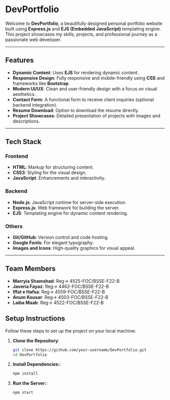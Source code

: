 # DevPortfolio

Welcome to **DevPortfolio**, a beautifully designed personal portfolio website built using **Express.js** and **EJS (Embedded JavaScript)** templating engine. This project showcases my skills, projects, and professional journey as a passionate web developer.

---

## Features

- **Dynamic Content**: Uses **EJS** for rendering dynamic content.
- **Responsive Design**: Fully responsive and mobile-friendly using **CSS** and frameworks like **Bootstrap**.
- **Modern UI/UX**: Clean and user-friendly design with a focus on visual aesthetics.
- **Contact Form**: A functional form to receive client inquiries (optional backend integration).
- **Resume Download**: Option to download the resume directly.
- **Project Showcases**: Detailed presentation of projects with images and descriptions.

---

## Tech Stack

### **Frontend**
- **HTML**: Markup for structuring content.
- **CSS3**: Styling for the visual design.
- **JavaScript**: Enhancements and interactivity.

### **Backend**
- **Node.js**: JavaScript runtime for server-side execution.
- **Express.js**: Web framework for building the server.
- **EJS**: Templating engine for dynamic content rendering.

### **Others**
- **Git/GitHub**: Version control and code hosting.
- **Google Fonts**: For elegant typography.
- **Images and Icons**: High-quality graphics for visual appeal.

---

## Team Members

- **Marryia Shamshad**: Reg-> 4525-FOC/BSSE-F22-B
- **Javeria Fayaz**:    Reg-> 4462-FOC/BSSE-F22-B
- **Iffat e Hafsa**:    Reg-> 4559-FOC/BSSE-F22-B
- **Anum Kousar**:      Reg-> 4503-FOC/BSSE-F22-B
- **Laiba Maab**:       Reg-> 4522-FOC/BSSE-F22-B

## Setup Instructions

Follow these steps to set up the project on your local machine:

1. **Clone the Repository**:
   ```bash
   git clone https://github.com/your-username/DevPortfolio.git
   cd DevPortfolio
2. **Install Dependencies:**:
   ```bash
   npm install
3. **Run the Server:**:
   ```bash
   npm start
